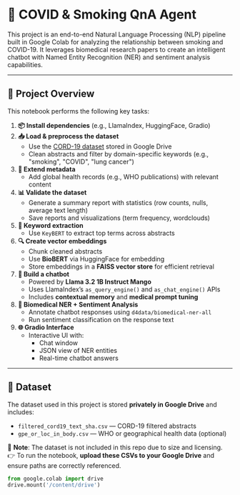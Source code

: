 # 🧠 COVID & Smoking QnA Agent

This project is an end-to-end Natural Language Processing (NLP) pipeline built in Google Colab for analyzing the relationship between smoking and COVID-19. It leverages biomedical research papers to create an intelligent chatbot with Named Entity Recognition (NER) and sentiment analysis capabilities.

---

## 🚀 Project Overview

This notebook performs the following key tasks:

1. **📦 Install dependencies** (e.g., LlamaIndex, HuggingFace, Gradio)
2. **📥 Load & preprocess the dataset**
   - Use the [CORD-19 dataset](https://www.semanticscholar.org/cord19) stored in Google Drive
   - Clean abstracts and filter by domain-specific keywords (e.g., "smoking", "COVID", "lung cancer")
3. **🔗 Extend metadata**
   - Add global health records (e.g., WHO publications) with relevant content
4. **📊 Validate the dataset**
   - Generate a summary report with statistics (row counts, nulls, average text length)
   - Save reports and visualizations (term frequency, wordclouds)
5. **🧠 Keyword extraction**
   - Use `KeyBERT` to extract top terms across abstracts
6. **🔍 Create vector embeddings**
   - Chunk cleaned abstracts
   - Use **BioBERT** via HuggingFace for embedding
   - Store embeddings in a **FAISS vector store** for efficient retrieval
7. **💬 Build a chatbot**
   - Powered by **Llama 3.2 1B Instruct Mango**
   - Uses LlamaIndex’s `as_query_engine()` and `as_chat_engine()` APIs
   - Includes **contextual memory** and **medical prompt tuning**
8. **🧬 Biomedical NER + Sentiment Analysis**
   - Annotate chatbot responses using `d4data/biomedical-ner-all`
   - Run sentiment classification on the response text
9. **🌐 Gradio Interface**
   - Interactive UI with:
     - Chat window
     - JSON view of NER entities
     - Real-time chatbot answers

---

## 📂 Dataset

The dataset used in this project is stored **privately in Google Drive** and includes:

- `filtered_cord19_text_sha.csv` — CORD-19 filtered abstracts
- `gpe_or_loc_in_body.csv` — WHO or geographical health data (optional)

📌 **Note**: The dataset is not included in this repo due to size and licensing.  
👉 To run the notebook, **upload these CSVs to your Google Drive** and ensure paths are correctly referenced.

```python
from google.colab import drive
drive.mount('/content/drive')
